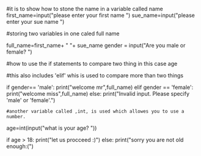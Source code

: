 #it is to show how to stone the name in a variable called name
first_name=input("please enter your first name ")
sue_name=input("please enter your sue name ")

#storing two variables in one caled full name

full_name=first_name+ " "+ sue_name
gender = input("Are you male or female? ")

#how to use the if statements to compare two thing in this case age

#this also includes 'elif' whis is used to compare more than two things

if gender== 'male':
    print("welcome mr",full_name)
elif gender == 'female':
    print("welcome miss",full_name)
else:
    print("Invalid input. Please specify 'male' or 'female'.")
   
    #another variable called ,int, is used which allowes you to use a number.

age=int(input("what is your age? "))

if age > 18:
    print("let us procceed :)")
else:
    print("sorry you are not old enough:(")
